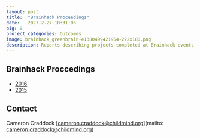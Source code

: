 ```yaml
---
layout: post
title:  "Brainhack Proceedings"
date:   2027-2-27 10:31:06
big: 0
project_categories: Outcomes
image: brainhack_greenbrain-e1380499421954-222x180.png
description: Reports describing projects completed at Brainhack events.
---
```


## Brainhack Proccedings
- [2016](http://brainhack.org/proceedings_2016.html)
- [2015](http://brainhack.org/proceedings_2015.html)


## Contact  
Cameron Craddock
[cameron.craddock@childmind.org](mailto: cameron.craddock@childmind.org)   
